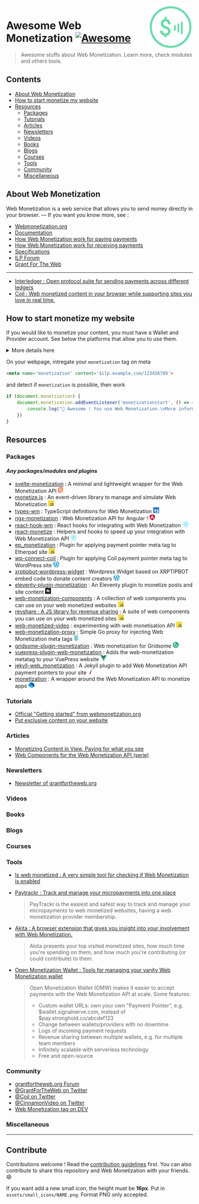 <img src="assets/wm_icon_animated.svg" alt="Logo Web Monetization" align="right" width="120px" />

# Awesome Web Monetization [![Awesome](https://awesome.re/badge-flat2.svg)](https://awesome.re)

> Awesome stuffs about Web Monetization. Learn more, check modules and others tools.

## Contents

- [About Web Monetization](#about-web-monetization)
- [How to start monetize my website](#how-to-start-monetize-my-website)
- [Resources](#resources)
  - [Packages](#packages)
  - [Tutorials](#tutorials)
  - [Articles](#articles)
  - [Newsletters](#newsletters)
  - [Videos](#videos)
  - [Books](#books)
  - [Blogs](#blogs)
  - [Courses](#courses)
  - [Tools](#tools)
  - [Community](#community)
  - [Miscellaneous](#miscellaneous)

## About Web Monetization

Web Monetization is a web service that allows you to send money directly in your browser. — If you want you know more, see :

- [Webmonetization.org](https://webmonetization.org/)
- [Documentation](https://webmonetization.org/docs/getting-started.html)
- [How Web Monetization work for paying payments](https://webmonetization.org/docs/sending)
- [How Web Monetization work for receiving payments](https://webmonetization.org/docs/receiving)
- [Specifications](https://webmonetization.org/specification.html)
- [ILP Forum](https://forum.interledger.org/)
- [Grant For The Web](https://www.grantfortheweb.org/)
---
- [Interledger : Open protocol suite for sending payments across different ledgers](https://interledger.org/)
- [Coil : Web monetized content in your browser while supporting sites you love in real time.](https://coil.com)

## How to start monetize my website

If you would like to monetize your content, you must have a Wallet and Provider account. See below the platforms that allow you to use them.

<details><summary>More details here</summary>
<p>

| **Wallets** |                                  |                                                         |                                              |                                                      |
|:-----------:|:--------------------------------:|:-------------------------------------------------------:|:--------------------------------------------:|:----------------------------------------------------:|
| Name        | [![Uphold][uphold-logo]][uphold] | [![GateHub][gatehub-logo]][gatehub]                     | [![Stronghold][stronghold-logo]][stronghold] | [New Wallet ?<br>Create a issue !][new-wallet-issue] |
| Fees        | None                             | SEPA: 1.00 EUR < 50,000 EUR<br>Wire: $15 min ($150 max) | $3 withdrawal fee                            |                                                      |

[new-wallet-issue]: https://github.com/thomasbnt/awesome-web-monetization/issues/new?assignees=thomasbnt&labels=Wallet%2C+%E2%86%94+WM+repository&template=new-wallet.md&title=%5BWa%5D

[gatehub]: https://gatehub.net
[gatehub-logo]: https://webmonetization.org/img/gatehub_logo.svg

[stronghold]: https://stronghold.co/real-time-payments#coil
[stronghold-logo]: https://webmonetization.org/img/stronghold_logo.svg

[uphold]: https://uphold.com
[uphold-logo]: https://webmonetization.org/img/uphold_logo.svg

If you are use already XRP Tipbot, [check here to migrate on Uphold](https://webmonetization.org/docs/xrptipbot).

| **Payments**  |                                                                            |
|---------------|----------------------------------------------------------------------------|
| Name          | [![Coil](https://webmonetization.org/img/coil_logo.svg)](https://coil.com) |
</p>
</details>

On your webpage, intregate your `monetization` tag on meta
```html
<meta name='monetization' content='$ilp.example.com/123456789'>
```
and detect if `monetization` is possible, then work

```js
if (document.monetization) {
    document.monetization.addEventListener('monetizationstart', () => {
        console.log("🎉 Awesome ! You use Web Monetization.\nMore information https://webmonetization.org")
    })
}
```
## Resources
### Packages

#### *Any packages/modules and plugins*

- [svelte-monetization](https://github.com/sorxrob/svelte-monetization) : A minimal and lightweight wrapper for the Web Monetization API ![](assets/small_icons/svelte.png)
- [monetize.js](https://github.com/sunchayn/monetize.js) : An event-driven library to manage and simulate Web Monetization ![](assets/small_icons/javascript.png)
- [types-wm](https://github.com/dacioromero/types-wm) : TypeScript definitions for Web Monetization ![](assets/small_icons/typescript.png)
- [ngx-monetization](https://github.com/CDDelta/ngx-monetization) : Web Monetization API for Angular ! ![](assets/small_icons/angular.png)
- [react-hook-wm](https://github.com/dacioromero/react-hook-wm) : React hooks for integrating with Web Monetization ![](assets/small_icons/react.png)
- [react-monetize](https://github.com/guidovizoso/react-monetize) : Helpers and hooks to speed up your integration with Web Monetization API ![](assets/small_icons/react.png)
- [ep_monetization](https://github.com/ISNIT0/ep_monetization) : Plugin for applying payment pointer meta tag to Etherpad site ![](assets/small_icons/javascript.png)
- [wp-connect-coil](https://wordpress.org/plugins/wp-connect-coil/) : Plugin for applying Coil payment pointer meta tag to WordPress site ![](assets/small_icons/wordpress.png)
- [xrptipbot-wordpress-widget](https://wordpress.org/plugins/widget-xrptipbot/) : Wordpress Widget based on XRPTIPBOT embed code to donate content creators ![](assets/small_icons/wordpress.png)
- [eleventy-plugin-monetization](https://github.com/DanCanetti/eleventy-plugin-monetization) : An Eleventy plugin to monetize posts and site content ![](assets/small_icons/11ty.png)
- [web-monetization-components](https://github.com/philnash/web-monetization-components) : A collection of web components you can use on your web monetized websites ![](assets/small_icons/javascript.png)
- [revshare : A JS library for revenue sharing](https://github.com/kewbish/revshare) : A suite of web components you can use on your web monetized sites ![](assets/small_icons/javascript.png)
- [web-monetized-video](https://github.com/Jasmin2895/web-monetized-video) : experimenting with web monetisation API ![](assets/small_icons/javascript.png)
- [web-monetization-proxy](https://github.com/tcdowney/web-monetization-proxy) : Simple Go proxy for injecting Web Monetization meta tags ![](assets/small_icons/go.png)
- [gridsome-plugin-monetization](https://github.com/Sergix/gridsome-plugin-monetization) : Web monetization for Gridsome ![](assets/small_icons/gridsome.png)
- [vuepress-plugin-web-monetization](https://github.com/spekulatius/vuepress-plugin-web-monetization) : Adds the web-monetization metatag to your VuePress website ![](assets/small_icons/vuejs.png)
- [jekyll-web_monetization](https://github.com/philnash/jekyll-web_monetization) : A Jekyll plugin to add Web Monetization API payment pointers to your site ![](assets/small_icons/jekyll.png)
- [monetization](https://github.com/KNawm/monetization) : A wrapper around the Web Monetization API to monetize apps ![](assets/small_icons/dart.png) 

### Tutorials

- [Official "Getting started" from webmonetization.org](https://webmonetization.org/docs/getting-started)
- [Put exclusive content on your website](https://webmonetization.org/docs/exclusive-content)

### Articles

- [Monetizing Content in View, Paying for what you see](https://dev.to/godwinagedah/monetizing-content-in-view-paying-for-what-you-see-462a)
- [Web Components for the Web Monetization API (serie)](https://dev.to/philnash/web-components-for-the-web-monetization-api-4ed9)

### Newsletters

- [Newsletter of grantfortheweb.org](https://www.grantfortheweb.org/signup)

### Videos
### Books
### Blogs
### Courses
### Tools

- [Is web monetized : A very simple tool for checking if Web Monetization is enabled](https://github.com/jkga/is-web-monetized)

- [Paytrackr : Track and manage your micropayments into one place](https://github.com/sorxrob/paytrackr)

  > PayTrackr is the easiest and safest way to track and manage your micropayments to web monetized websites, having a web monetization provider membership.

- [Akita : A browser extension that gives you insight into your involvement with Web Monetization.](https://github.com/dog-s/akita)

  > Akita presents your top visited monetized sites, how much time you're spending on them, and how much you're contributing (or could contribute) to them.

- [Open Monetization Wallet : Tools for managing your vanity Web Monetization wallet](https://github.com/signalnerve/openmonetizationwallet)

  > Open Monetization Wallet (OMW) makes it easier to accept payments with the Web Monetization API at scale. Some features:
  >
  > - Custom wallet URLs: own your own "Payment Pointer", e.g. $wallet.signalnerve.com, instead of $pay.stronghold.co/abcdef123
  > - Change between wallets/providers with no downtime
  > - Logs of incoming payment requests
  > - Revenue sharing between multiple wallets, e.g. for multiple team members
  > - Infinitely scalable with serverless technology
  > - Free and open-source

### Community

- [grantfortheweb.org Forum](https://forum.grantfortheweb.org/)
- [@GrantForTheWeb on Twitter](https://twitter.com/GrantForTheWeb)
- [@Coil on Twitter](https://twitter.com/Coil)
- [@CinnamonVideo on Twitter](https://twitter.com/CinnamonVideo)
- [Web Monetization tag on DEV](https://dev.to/t/webmonetization)

### Miscellaneous

---

## Contribute

Contributions welcome ! Read the [contribution guidelines](contributing.md) first.
You can also contribute to share this repository and Web Monetization with your friends. 😄

If you want add a new small icon, the height must be **16px**. Put in `assets/small_icons/NAME.png`. Format PNG only accepted.

